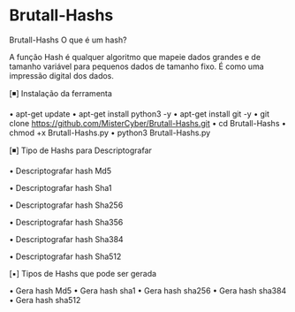 # Brutall-Hashs
Brutall-Hashs
O que é um hash?

A função Hash é qualquer algoritmo que mapeie dados grandes e de tamanho variável para pequenos dados de tamanho fixo. É como uma impressão digital dos dados. 



[◾] Instalação da ferramenta

• apt-get update
• apt-get install python3 -y
• apt-get install git -y
• git clone https://github.com/MisterCyber/Brutall-Hashs.git
• cd Brutall-Hashs
• chmod +x Brutall-Hashs.py
• python3 Brutall-Hashs.py




[◾] Tipo de Hashs para Descriptografar 

• Descriptografar hash Md5

• Descriptografar hash Sha1

• Descriptografar hash Sha256

• Descriptografar hash Sha356

• Descriptografar hash Sha384

• Descriptografar hash Sha512

[▪] Tipos de Hashs que pode ser gerada

• Gera hash Md5
• Gera hash sha1
• Gera hash sha256
• Gera hash sha384
• Gera hash sha512

